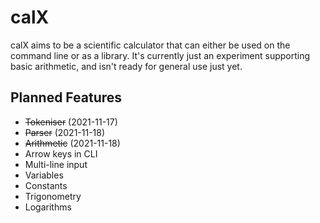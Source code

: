 # calX

calX aims to be a scientific calculator that can either be used on the command
line or as a library. It's currently just an experiment supporting basic
arithmetic, and isn't ready for general use just yet.

## Planned Features

- ~~Tokeniser~~ (2021-11-17)
- ~~Parser~~ (2021-11-18)
- ~~Arithmetic~~ (2021-11-18)
- Arrow keys in CLI
- Multi-line input
- Variables
- Constants
- Trigonometry
- Logarithms
